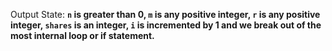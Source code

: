 Output State: **`n` is greater than 0, `m` is any positive integer, `r` is any positive integer, `shares` is an integer, `i` is incremented by 1 and we break out of the most internal loop or if statement.**